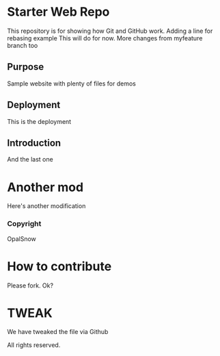 # Starter Web Repo

This repository is for showing how Git and GitHub work. Adding a line for rebasing example
This will do for now.
More changes from myfeature branch too

## Purpose

Sample website with plenty of files for demos

## Deployment

This is the deployment

## Introduction

And the last one

# Another mod

Here's another modification

### Copyright

OpalSnow

# How to contribute

Please fork. Ok?

# TWEAK

We have tweaked the file via Github

All rights reserved.
